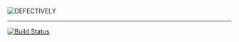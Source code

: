 ![DEFECTIVELY](https://resources.festival.ml/dfct/header.png)
***
[![Build Status](https://travis-ci.org/defectively/defectively.svg?branch=master)](https://travis-ci.org/defectively/defectively)
